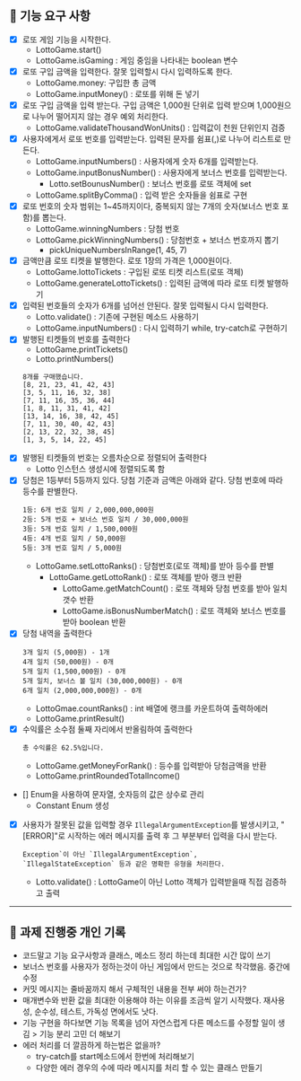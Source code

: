 ## 🚀 기능 요구 사항

- [x] 로또 게임 기능을 시작한다.
    - LottoGame.start()
    - LottoGame.isGaming : 게임 중임을 나타내는 boolean 변수
- [x] 로또 구입 금액을 입력한다. 잘못 입력할시 다시 입력하도록 한다.
    - LottoGame.money: 구입한 총 금액
    - LottoGame.inputMoney() : 로또를 위해 돈 넣기
- [x] 로또 구입 금액을 입력 받는다. 구입 금액은 1,000원 단위로 입력 받으며 1,000원으로 나누어 떨어지지 않는 경우 예외 처리한다.
    - LottoGame.validateThousandWonUnits() : 입력값이 천원 단위인지 검증
- [x] 사용자에게서 로또 번호를 입력받는다. 입력된 문자를 쉼표(,)로 나누어 리스트로 만든다.
    - LottoGame.inputNumbers() : 사용자에게 숫자 6개를 입력받는다.
    - LottoGame.inputBonusNumber() : 사용자에게 보너스 번호를 입력받는다.
        - Lotto.setBounusNumber() : 보너스 번호를 로또 객체에 set
    - LottoGame.splitByComma() : 입력 받은 숫자들을 쉼표로 구현
- [x] 로또 번호의 숫자 범위는 1~45까지이다, 중복되지 않는 7개의 숫자(보너스 번호 포함)를 뽑는다.
    - LottoGame.winningNumbers : 당첨 번호
    - LottoGame.pickWinningNumbers() :  당첨번호 + 보너스 번호까지 뽑기
        - pickUniqueNumbersInRange(1, 45, 7)
- [x] 금액만큼 로또 티켓을 발행한다. 로또 1장의 가격은 1,000원이다.
    - LottoGame.lottoTickets<Lotto> : 구입된 로또 티켓 리스트(로또 객체)
    - LottoGame.generateLottoTickets() : 입력된 금액에 따라 로또 티켓 발행하기
- [x] 입력된 번호들의 숫자가 6개를 넘어선 안된다. 잘못 입력될시 다시 입력한다.
    - Lotto.validate() : 기존에 구현된 메소드 사용하기
    - LottoGame.inputNumbers() : 다시 입력하기 while, try-catch로 구현하기
- [x] 발행된 티켓들의 번호를 출력한다
    - LottoGame.printTickets()
    - Lotto.printNumbers()
    ```
    8개를 구매했습니다.
    [8, 21, 23, 41, 42, 43]
    [3, 5, 11, 16, 32, 38]
    [7, 11, 16, 35, 36, 44]
    [1, 8, 11, 31, 41, 42]
    [13, 14, 16, 38, 42, 45]
    [7, 11, 30, 40, 42, 43]
    [2, 13, 22, 32, 38, 45]
    [1, 3, 5, 14, 22, 45]
    ```
- [x] 발행된 티켓들의 번호는 오름차순으로 정렬되어 출력한다
    - Lotto 인스턴스 생성시에 정렬되도록 함
- [x] 당첨은 1등부터 5등까지 있다. 당첨 기준과 금액은 아래와 같다. 당첨 번호에 따라 등수를 판별한다.
    ```
    1등: 6개 번호 일치 / 2,000,000,000원
    2등: 5개 번호 + 보너스 번호 일치 / 30,000,000원
    3등: 5개 번호 일치 / 1,500,000원
    4등: 4개 번호 일치 / 50,000원
    5등: 3개 번호 일치 / 5,000원
    ```
    - LottoGame.setLottoRanks() : 당첨번호(로또 객체)를 받아 등수를 판별
        - LottoGame.getLottoRank() : 로또 객체를 받아 랭크 반환
            - LottoGame.getMatchCount() : 로또 객체와 당첨 번호를 받아 일치 갯수 반환
            - LottoGame.isBonusNumberMatch() : 로또 객체와 보너스 번호를 받아 boolean 반환
- [x] 당첨 내역을 출력한다
    ```
    3개 일치 (5,000원) - 1개
    4개 일치 (50,000원) - 0개
    5개 일치 (1,500,000원) - 0개
    5개 일치, 보너스 볼 일치 (30,000,000원) - 0개
    6개 일치 (2,000,000,000원) - 0개
    ```
    - LottoGmae.countRanks() : int 배열에 랭크를 카운트하여 출력하에러
    - LottoGame.printResult()
- [x] 수익률은 소수점 둘째 자리에서 반올림하여 출력한다
    ```
    총 수익률은 62.5%입니다.
    ```
    - LottoGame.getMoneyForRank() : 등수를 입력받아 당첨금액을 반환
    - LottoGame.printRoundedTotalIncome()
- [] Enum을 사용하여 문자열, 숫자등의 값은 상수로 관리
    - Constant Enum 생성
- [x] 사용자가 잘못된 값을 입력할 경우 `IllegalArgumentException`를 발생시키고, "[ERROR]"로 시작하는 에러 메시지를 출력 후 그 부분부터 입력을 다시 받는다.
    ```
    Exception`이 아닌 `IllegalArgumentException`, `IllegalStateException` 등과 같은 명확한 유형을 처리한다.
    ```
    - Lotto.validate() : LottoGame이 아닌 Lotto 객체가 입력받을때 직접 검증하고 출력

---

## 📝 과제 진행중 개인 기록

- 코드말고 기능 요구사항과 클래스, 메소드 정리 하는데 최대한 시간 많이 쓰기
- 보너스 번호를 사용자가 정하는것이 아닌 게임에서 만드는 것으로 착각했음. 중간에 수정
- 커밋 메시지는 줄바꿈까지 해서 구체적인 내용을 전부 써야 하는건가?
- 매개변수와 반환 값을 최대한 이용해야 하는 이유를 조금씩 알기 시작했다. 재사용성, 순수성, 테스트, 가독성 면에서도 낫다.
- 기능 구현을 하다보면 기능 목록을 넘어 자연스럽게 다른 메소드를 수정할 일이 생김 > 기능 분리 고민 더 해보기
- 에러 처리를 더 깔끔하게 하는법은 없을까?
    - try-catch를 start메소드에서 한번에 처리해보기
    - 다양한 에러 경우의 수에 따라 메시지를 처리 할 수 있는 클래스 만들기